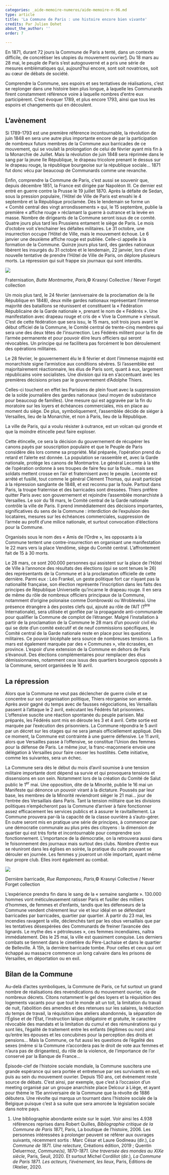 ```yaml
---
categories: _aide-memoire-numeros/aide-memoire-n-96.md
type: article
title: 'La Commune de Paris : une histoire encore bien vivante'
credits: Par Julien Dohet
about_the_author: ''
order: 7

---
```

En 1871, durant 72 jours la Commune de Paris a tenté, dans un contexte difficile, de concrétiser les utopies du mouvement ouvrier[1](#footnote-1). Du 18 mars au 28 mai, le peuple de Paris s’est autogouverné et a pris une série de mesures emblématiques qui, aujourd’hui encore, sont soit novatrices, soit au cœur de débats de société.

Comprendre la Commune, ses espoirs et ses tentatives de réalisations, c’est se replonger dans une histoire bien plus longue, à laquelle les Communards firent constamment référence voire à laquelle nombres d’entre eux participèrent. C’est évoquer 1789, et plus encore 1793, ainsi que tous les espoirs et changements qui en découlent.

## L’avènement

Si 1789-1793 est une première référence incontournable, la révolution de juin 1848 en sera une autre plus importante encore de par la participation de nombreux futurs membres de la Commune aux barricades de ce mouvement, qui se voulait la prolongation de celui de février ayant mis fin à la Monarchie de Juillet. Mais la révolution de juin 1848 sera réprimée dans le sang par la jeune IIe République, le drapeau tricolore prenant le dessus sur le drapeau rouge, la république bourgeoise sur la république sociale… 1871 fut donc vécu par beaucoup de Communards comme une revanche.

Enfin, comprendre la Commune de Paris, c’est aussi se souvenir que, depuis décembre 1851, la France est dirigée par Napoléon III. Ce dernier est entré en guerre contre la Prusse le 19 juillet 1870. Après la défaite de Sedan, sous la pression populaire, l’Hôtel de Ville de Paris est envahi le 4 septembre et la République proclamée. Dès le lendemain se forme un « Comité central des vingt arrondissements » qui, le 15 septembre, publie la première « affiche rouge » réclamant la guerre à outrance et la levée en masse. Nombre de dirigeants de la Commune seront issus de ce comité. Quatre jours plus tard les Prussiens entament le siège de Paris. Le mois d’octobre voit s’enchainer les défaites militaires. Le 31 octobre, une insurrection occupe l’Hôtel de Ville, mais le mouvement échoue. Le 6 janvier une deuxième affiche rouge est publiée. Celle-ci appelle à la formation de la Commune. Quinze jours plus tard, des gardes nationaux libèrent les insurgés du 31 octobre et le lendemain, 22 janvier, lors d’une nouvelle tentative de prendre l’Hôtel de Ville de Paris, on déplore plusieurs morts. La répression qui suit frappe six journaux qui sont interdits.

![](https://www.territoires-memoire.be/assets/uploads/p-6-7_1_fraternisation.jpg)

<span class="img-copyright">Fraternisation, _Butte Montmartre_, _Paris_,© Krasnyi Collective / Never Forget collection</span>

Un mois plus tard, le 24 février (anniversaire de la proclamation de la IIe République en 1848), deux mille gardes nationaux représentant l’immense majorité des bataillons se réunissent et constituent la « Fédération Républicaine de la Garde nationale », prenant le nom de « Fédérés ». Une manifestation avec drapeau rouge et cris de « Vive la Commune » s’ensuit. C’est de cette fédération que sera issu, le 15 mars, soit trois jours avant le début officiel de la Commune, le Comité central de trente-cinq membres qui sera une des deux têtes de l’insurrection. Les Fédérés militent pour la fin de l’armée permanente et pour pouvoir élire leurs officiers qui seront révocables. Un principe qui ne facilitera pas forcément le bon déroulement des opérations militaires.

Le 28 février, le gouvernement élu le 8 février et dont l’immense majorité est monarchiste signe l’armistice aux conditions sévères. Si l’assemblée est majoritairement réactionnaire, les élus de Paris sont, quant à eux, largement républicains voire socialistes. Une division qui ira en s’accentuant avec les premières décisions prises par le gouvernement d’Adolphe Thiers.

Celles-ci touchent en effet les Parisiens de plein fouet avec la suppression de la solde journalière des gardes nationaux (seul moyen de subsistance pour beaucoup de familles). Une mesure qui est aggravée par la fin du moratoire sur les loyers et échéances commerciales, mis en place au moment du siège. De plus, symboliquement, l’assemblée décide de siéger à Versailles, lieu de la Monarchie, et non à Paris, lieu de la République.

La ville de Paris, qui a voulu résister à outrance, est un volcan qui gronde et que la moindre étincelle peut faire exploser.

Cette étincelle, ce sera la décision du gouvernement de récupérer les canons payés par souscription populaire et que le Peuple de Paris considère dès lors comme sa propriété. Mal préparée, l’opération prend du retard et l’alerte est donnée. La population se rassemble et, avec la Garde nationale, protège les canons de Montmartre. Le général Lecomte à la tête de l’opération ordonne à ses troupes de faire feu sur la foule… mais ses soldats mettent crosse en l’air et fraternisent avec le peuple. Lecomte est arrêté et fusillé, tout comme le général Clément Thomas, qui avait participé à la répression sanglante de 1848, et est reconnu par la foule. Partout dans Paris, la troupe fraternise et des barricades sont dressées. Thiers préfère quitter Paris avec son gouvernement et rejoindre l’assemblée monarchiste à Versailles. Le soir du 18 mars, le Comité central de la Garde nationale contrôle la ville de Paris. Il prend immédiatement des décisions importantes, significatives du sens de la Commune : interdiction de l’expulsion des locataires, mesures sur les échéances commerciales, suppression de l’armée au profit d’une milice nationale, et surtout convocation d’élections pour la Commune.

Organisés sous le nom des « Amis de l’Ordre », les opposants à la Commune tentent une contre-insurrection en organisant une manifestation le 22 mars vers la place Vendôme, siège du Comité central. L’affrontement fait de 15 à 30 morts.

Le 28 mars, ce sont 200.000 personnes qui assistent sur la place de l’Hôtel de Ville à l’annonce des résultats des élections (qui se sont tenues le 26) des représentants de la Commune et à la proclamation officielle de cette dernière. Parmi eux : Léo Frankel, un geste politique fort car n’ayant pas la nationalité française, son élection représente l’inscription dans les faits des principes de République Universelle qu’incarne le drapeau rouge. Il en sera de même du rôle de nombreux officiers principaux de la Commune, notamment d’origine polonaise comme Dombrowski ou Wroblewksi. Une présence étrangère à des postes clefs qui, ajouté au rôle de l’AIT (1<sup>ère</sup> Internationale), sera utilisée et gonflée par la propagande anti-communarde pour qualifier la Commune de complot de l’étranger. Malgré l’installation à partir de la proclamation de la Commune le 28 mars d’un pouvoir civil élu qui se dote d’un comité exécutif et de neuf commissions spécifiques, le Comité central de la Garde nationale reste en place pour les questions militaires. Ce pouvoir bicéphale sera source de nombreuses tensions. La fin mars est également marquée par des « Communes », vite écrasées, en province. L’espoir d’une extension de la Commune en dehors de Paris s’évanouit. Des élections complémentaires pour remplacer des élus démissionnaires, notamment ceux issus des quartiers bourgeois opposés à la Commune, seront organisées le 16 avril.

## La répression

Alors que la Commune ne veut pas déclencher de guerre civile et se concentre sur son organisation politique, Thiers réorganise son armée. Après avoir gagné du temps avec de fausses négociations, les Versaillais passent à l’attaque le 2 avril, exécutant les Fédérés fait prisonniers. L’offensive suscite une réaction spontanée du peuple parisien. Mal préparés, les Fédérés sont mis en déroute les 3 et 4 avril. Cette sortie est marquée par l’exécution des prisonniers. La Commune répondra le 5 avril par un décret sur les otages qui ne sera jamais officiellement appliqué. Dès ce moment, la Commune est contrainte à une guerre défensive. Le 11 avril, alors que Versailles passe à l’offensive, se constitue l’Union des femmes pour la défense de Paris. Le même jour, la franc-maçonnerie envoie une délégation à Versailles pour faire cesser les hostilités. Cette initiative, comme les suivantes, sera un échec.

La Commune sera dès le début du mois d’avril soumise à une tension militaire importante dont dépend sa survie et qui provoquera tensions et dissensions en son sein. Notamment lors de la création du Comité de Salut public le 1<sup>er</sup> mai. Une opposition, dite de la Minorité, publie le 16 mai un Manifeste qui dénonce un pouvoir virant à la dictature. Poussés par leur base, les membres de la Minorité reviendront siéger le 21 mai… jour de l’entrée des Versaillais dans Paris. Tant la tension militaire que les divisions politiques n’empêcheront pas la Commune d’arriver à faire fonctionner assez efficacement les services publics et à assurer le ravitaillement. La Commune prouvera par-là la capacité de la classe ouvrière à s’auto-gérer. En outre seront mis en pratique une série de principes, à commencer par une démocratie communale au plus près des citoyens : la dimension de quartier qui est très forte et incontournable pour comprendre son fonctionnement. L’importance de la démocratie, on la retrouvera aussi dans le foisonnement des journaux mais surtout des clubs. Nombre d’entre eux se réuniront dans les églises en soirée, la pratique du culte pouvant se dérouler en journée. Les femmes y joueront un rôle important, ayant même leur propre club. Elles iront également au combat.

![](https://www.territoires-memoire.be/assets/uploads/p-6-7_2_dernierebarricade.jpg)

<span class="img-copyright">Dernière barricade, _Rue Ramponeau_, _Paris_,© Krasnyi Collective / Never Forget collection</span>

L’expérience prendra fin dans le sang de la « semaine sanglante ». 130.000 hommes vont méticuleusement ratisser Paris et fusiller des milliers d’hommes, de femmes et d’enfants, tandis que les défenseurs de la Commune vendent chèrement leur vie et leur idéal en se défendant barricades par barricades, quartier par quartier. À partir du 23 mai, les incendies ravagent la ville, déclenchés tant par les obus versaillais que par les tentatives désespérées des Communards de freiner l’avancée des lignards. Le mythe des « pétroleuses », ces femmes incendiaires, naîtra immédiatement. Dès le 25 mai, la ville est quasiment conquise. Les derniers combats se tiennent dans le cimetière du Père-Lachaise et dans le quartier de Belleville. À 15h, la dernière barricade tombe. Pour celles et ceux qui ont échappé au massacre commence un long calvaire dans les prisons de Versailles, en déportation ou en exil.

## Bilan de la Commune

Au-delà d’actes symboliques, la Commune de Paris, ce fut surtout un grand nombre de réalisations des revendications du mouvement ouvrier, via de nombreux décrets. Citons notamment le gel des loyers et la réquisition des logements vacants pour que tout le monde ait un toit, la limitation du travail de nuit, l’abolition des amendes et des retenues sur les salaires, la réduction du temps de travail, la réquisition des ateliers abandonnés, la séparation de l’Église et de l’État, l’instruction laïque obligatoire et gratuite, le caractère révocable des mandats et la limitation du cumul et des rémunérations qui y sont liés, l’égalité de traitement entre les enfants (légitimes ou non) ainsi qu’entre les épouses et les concubines pour la perception des droits et pensions… Mais la Commune, ce fut aussi les questions de l’égalité des sexes (même si la Commune n’accordera pas le droit de vote aux femmes et n’aura pas de dirigeantes), du rôle de la violence, de l’importance de l’or conservé par la Banque de France…

Épisode-clef de l’histoire sociale mondiale, la Commune suscitera une grande espérance qui sera portée et entretenue par ses survivants en exil, puis au sein du mouvement ouvrier. Depuis 150 ans, cet évènement reste source de débats. C’est ainsi, par exemple, que c’est à l’occasion d’un meeting organisé par un groupe anarchiste place Delcour à Liège, et ayant pour thème le 15e anniversaire de la Commune que la révolte de 1886 débutera. Une révolte qui marqua un tournant dans l’histoire sociale de la Belgique puisque c’est à sa suite que sera amorcée la législation sociale dans notre pays.

1. Une bibliographie abondante existe sur le sujet. Voir ainsi les 4.938 références reprises dans Robert Quilles, _Bibliographie critique de la Commune de Paris 1871_, Paris, La boutique de l’histoire, 2006. Les personnes intéressées à prolonger peuvent se référer aux ouvrages suivants, récemment sortis : Marc César et Laure Godineau (dir.), _La Commune de 1871_. _Une relecture_, Créations édition, 2019 ; Quentin Deluermoz, _Commune(s), 1870-1871. Une traversée des mondes au XIXe siècle_, Paris, Seuil, 2020. Et surtout Michel Cordillot (dir.), _La Commune de Paris 1871. Les acteurs, l’événement, les lieux_, Paris, Éditions de l’Atelier, 2020.